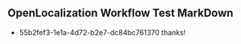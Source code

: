 ## OpenLocalization Workflow Test MarkDown
* 55b2fef3-1e1a-4d72-b2e7-dc84bc761370 
thanks!<!--HONumber=Mar16_HO4-->
